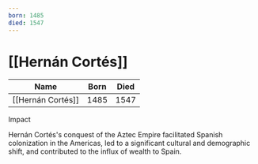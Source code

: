 ```yaml
---
born: 1485
died: 1547
---
```

# <span id="c"><a>[[Hernán Cortés]]</a></span>

| Name | Born | Died |
| ---- | ---- | ---- |
|  <span id="no-decoration">[[Hernán Cortés]]</span>   |   1485   |   1547   |

<span id="sc">Impact</span>

Hernán Cortés's conquest of the Aztec Empire facilitated Spanish colonization in the Americas, led to a significant cultural and demographic shift, and contributed to the influx of wealth to Spain.